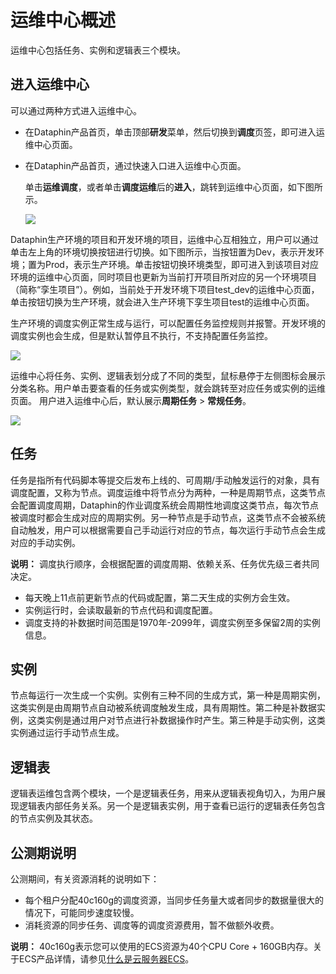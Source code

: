 # 运维中心概述

运维中心包括任务、实例和逻辑表三个模块。

## 进入运维中心

可以通过两种方式进入运维中心。

-   在Dataphin产品首页，单击顶部**研发**菜单，然后切换到**调度**页签，即可进入运维中心页面。
-   在Dataphin产品首页，通过快速入口进入运维中心页面。

    单击**运维调度**，或者单击**调度运维**后的**进入**，跳转到运维中心页面，如下图所示。

    ![](https://static-aliyun-doc.oss-accelerate.aliyuncs.com/assets/img/zh-CN/4265591951/p40889.png)


Dataphin生产环境的项目和开发环境的项目，运维中心互相独立，用户可以通过单击左上角的环境切换按钮进行切换。如下图所示，当按钮置为Dev，表示开发环境；置为Prod，表示生产环境。单击按钮切换环境类型，即可进入到该项目对应环境的运维中心页面，同时项目也更新为当前打开项目所对应的另一个环境项目（简称“孪生项目”）。例如，当前处于开发环境下项目test\_dev的运维中心页面，单击按钮切换为生产环境，就会进入生产环境下孪生项目test的运维中心页面。

生产环境的调度实例正常生成与运行，可以配置任务监控规则并报警。开发环境的调度实例也会生成，但是默认暂停且不执行，不支持配置任务监控。

![](https://static-aliyun-doc.oss-accelerate.aliyuncs.com/assets/img/zh-CN/5265591951/p40886.png)

运维中心将任务、实例、逻辑表划分成了不同的类型，鼠标悬停于左侧图标会展示分类名称。用户单击要查看的任务或实例类型，就会跳转至对应任务或实例的运维页面。 用户进入运维中心后，默认展示**周期任务** \> **常规任务**。

![](https://static-aliyun-doc.oss-accelerate.aliyuncs.com/assets/img/zh-CN/8957484751/p40888.png)

## 任务

任务是指所有代码脚本等提交后发布上线的、可周期/手动触发运行的对象，具有调度配置，又称为节点。调度运维中将节点分为两种，一种是周期节点，这类节点会配置调度周期，Dataphin的作业调度系统会周期性地调度这类节点，每次节点被调度时都会生成对应的周期实例。另一种节点是手动节点，这类节点不会被系统自动触发，用户可以根据需要自己手动运行对应的节点，每次运行手动节点会生成对应的手动实例。

**说明：** 调度执行顺序，会根据配置的调度周期、依赖关系、任务优先级三者共同决定。

-   每天晚上11点前更新节点的代码或配置，第二天生成的实例方会生效。
-   实例运行时，会读取最新的节点代码和调度配置。
-   调度支持的补数据时间范围是1970年-2099年，调度实例至多保留2周的实例信息。

## 实例

节点每运行一次生成一个实例。实例有三种不同的生成方式，第一种是周期实例，这类实例是由周期节点自动被系统调度触发生成，具有周期性。第二种是补数据实例，这类实例是通过用户对节点进行补数据操作时产生。第三种是手动实例，这类实例通过运行手动节点生成。

## 逻辑表

逻辑表运维包含两个模块，一个是逻辑表任务，用来从逻辑表视角切入，为用户展现逻辑表内部任务关系。另一个是逻辑表实例，用于查看已运行的逻辑表任务包含的节点实例及其状态。

## 公测期说明

公测期间，有关资源消耗的说明如下：

-   每个租户分配40c160g的调度资源，当同步任务量大或者同步的数据量很大的情况下，可能同步速度较慢。
-   消耗资源的同步任务、调度等的调度资源费用，暂不做额外收费。

**说明：** 40c160g表示您可以使用的ECS资源为40个CPU Core + 160GB内存。关于ECS产品详情，请参见[什么是云服务器ECS](/intl.zh-CN/产品简介/什么是云服务器ECS.md)。

